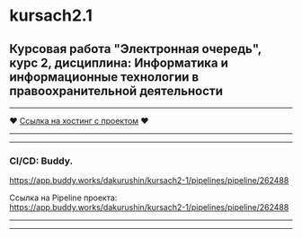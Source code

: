 # kursach2.1
**Курсовая работа "Электронная очередь", курс 2, дисциплина: Информатика и информационные технологии в правоохранительной деятельности**
-----------------------------------
***
♥ [Ссылка на хостинг с проектом](http://95.217.210.154/) ♥
***
***
### CI/CD: Buddy. 
https://app.buddy.works/dakurushin/kursach2-1/pipelines/pipeline/262488

Ссылка на Pipeline проекта: https://app.buddy.works/dakurushin/kursach2-1/pipelines/pipeline/262488
***
***
